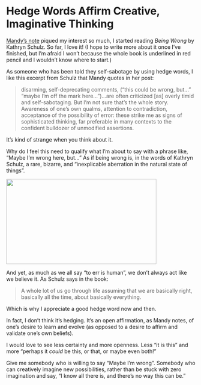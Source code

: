 # Hedge Words Affirm Creative, Imaginative Thinking

[Mandy’s note](https://aworkinglibrary.com/writing/toward-inquiry) piqued my interest so much, I started reading _Being Wrong_ by Kathryn Schulz. So far, I love it! (I hope to write more about it once I’ve finished, but I’m afraid I won’t because the whole book is underlined in red pencil and I wouldn’t know where to start.)

As someone who has been told they self-sabotage by using hedge words, I like this excerpt from Schulz that Mandy quotes in her post:

> disarming, self-deprecating comments, (“this could be wrong, but…” “maybe I’m off the mark here…”)…are often criticized [as] overly timid and self-sabotaging. But I’m not sure that’s the whole story. Awareness of one’s own qualms, attention to contradiction, acceptance of the possibility of error: these strike me as signs of sophisticated thinking, far preferable in many contexts to the confident bulldozer of unmodified assertions.

It’s kind of strange when you think about it. 

Why do I feel this need to qualify what I’m about to say with a phrase like, “Maybe I’m wrong here, but…” As if being wrong is, in the words of Kathryn Schulz, a rare, bizarre, and “inexplicable aberration in the natural state of things”.

<a href="https://www.youtube.com/watch?v=J8ZFxsq9-3k"><img src="https://cdn.jim-nielsen.com/blog/2024/pardon-me-mr-perfect.gif" width="400" height="226" alt="" /></a>

And yet, as much as we all say “to err is human”, we don’t always act like we believe it. As Schulz says in the book:

> A whole lot of us go through life assuming that we are basically right, basically all the time, about basically everything.

Which is why I appreciate a good hedge word now and then. 

In fact, I don’t think it’s hedging. It’s an open affirmation, as Mandy notes, of one’s desire to learn and evolve (as opposed to a desire to affirm and validate one’s own beliefs).

I would love to see less certainty and more openness. Less “it is this” and more “perhaps it _could_ be this, or that, or maybe even both!”

Give me somebody who is willing to say “Maybe I’m wrong”. Somebody who can creatively imagine new possibilities, rather than be stuck with zero imagination and say, “I know all there is, and there’s no way this can be.”